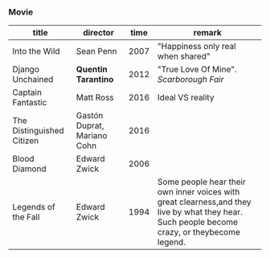 ### Movie

title|director|time|remark
---|---|---|---
Into the Wild|Sean Penn|2007|"Happiness only real when shared"
Django Unchained|**Quentin Tarantino**|2012|"True Love Of Mine". _Scarborough Fair_
Captain Fantastic|Matt Ross|2016|Ideal VS reality
The Distinguished Citizen|Gastón Duprat, Mariano Cohn|2016|
Blood Diamond|Edward Zwick|2006|
Legends of the Fall|Edward Zwick|1994|Some people hear their own inner voices with great clearness,and they live by what they hear. Such people become crazy, or theybecome legend.
